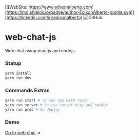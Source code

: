 [![WebSite: https://www.edixonalberto.com](https://img.shields.io/badge/author-EdixonAlberto-purple.svg)](https://linkedin.com/in/edixonalberto)
![GitHub](https://img.shields.io/github/followers/EdixonAlberto.svg?label=Follow&style=social)

# web-chat-js

Web chat using reactjs and nodejs

### Statup

```bash
yarn install
yarn run dev
```

### Commands Extras

```sh
yarn run start # to run app with react
yarn run server # to run server http and socket
yarn run prod # to deploy
```

### Demo

[Go to web chat](https://web-chat-reactjs.herokuapp.com/) &#x279c;
